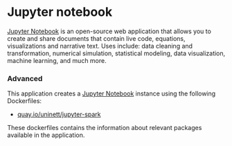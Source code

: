 # Jupyter notebook

[Jupyter Notebook](http://jupyter.org/) is an open-source web application that allows you to create and share documents that contain live code, equations, visualizations and narrative text. Uses include: data cleaning and transformation, numerical simulation, statistical modeling, data visualization, machine learning, and much more.

### Advanced
This application creates a [Jupyter Notebook](https://github.com/UNINETT/helm-charts/tree/master/jupyter) instance using the following Dockerfiles:
  - [quay.io/uninett/jupyter-spark](https://github.com/UNINETT/helm-charts-dockerfiles/tree/0f20926/jupyter-spark/Dockerfile)

These dockerfiles contains the information about relevant packages available in the application.
